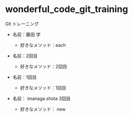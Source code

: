 # wonderful_code_git_training
Git トレーニング

* 名前：藤田 学
  * 好きなメソッド：each

* 名前：2回目
  * 好きなメソッド：2回目
* 名前：1回目
  * 好きなメソッド：1回目
* 名前： imanaga shota 3回目
  * 好きなメソッド： new

